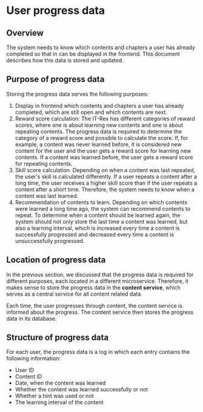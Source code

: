 # User progress data

## Overview

The system needs to know which contents and chapters a user has already completed so that in can be displayed in the
frontend. This document describes how this data is stored and updated.

## Purpose of progress data

Storing the progress data serves the following purposes:

1. Display in frontend which contents and chapters a user has already completed, which are still open and which contents
   are next.
2. Reward score calculation: The IT-Rex has different categories of reward scores, where one is about learning new
   contents and one is about repeating contents. The progress data is required to determine the category of a reward
   score and possible to calculate the score. If, for example, a content was never learned before, it is considered new
   content for the user and the user gets a reward score for learning new contents. If a content was learned before, the
   user gets a reward score for repeating contents.
3. Skill score calculation. Depending on when a content was last repeated, the user's skill is calculated differently.
   If a user repeats a content after a long time, the user receives a higher skill score than if the user repeats a
   content after a short time. Therefore, the system needs to know when a content was last learned.
4. Recommendation of contents to learn. Depending on which contents were learned a long time ago, the system can
   recommend contents to repeat. To determine when a content should be
   learned again, the system should not only store the last time a content was learned, but also a learning interval,
   which is increased every time a content is successfully progressed and decreased every time a content is
   unsuccessfully progressed.

## Location of progress data

In the previous section, we discussed that the progress data is required for different purposes, each located in a
different microservice. Therefore, it makes sense to store the progress data in the **content service**, which serves as
a central service for all content related data.

Each time, the user progresses through content, the content service is informed about the progress. The content service
then stores the progress data in its database.

## Structure of progress data

For each user, the progress data is a log in which each entry contains the following information:

- User ID
- Content ID
- Date, when the content was learned
- Whether the content was learned successfully or not
- Whether a hint was used or not
- The learning interval of the content